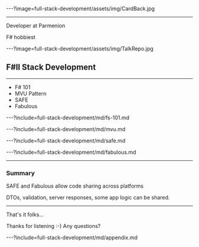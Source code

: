 ---?image=full-stack-development/assets/img/CardBack.jpg

---

Developer at Parmenion

F# hobbiest

---?image=full-stack-development/assets/img/TalkRepo.jpg

## F#ll Stack Development ##

---

- F# 101
- MVU Pattern
- SAFE
- Fabulous


---?include=full-stack-development/md/fs-101.md

---?include=full-stack-development/md/mvu.md

---?include=full-stack-development/md/safe.md

---?include=full-stack-development/md/fabulous.md


---

### Summary

SAFE and Fabulous allow code sharing across platforms

DTOs, validation, server responses, some app logic can be shared.

---

That's it folks...

Thanks for listening :-) Any questions?

---?include=full-stack-development/md/appendix.md
